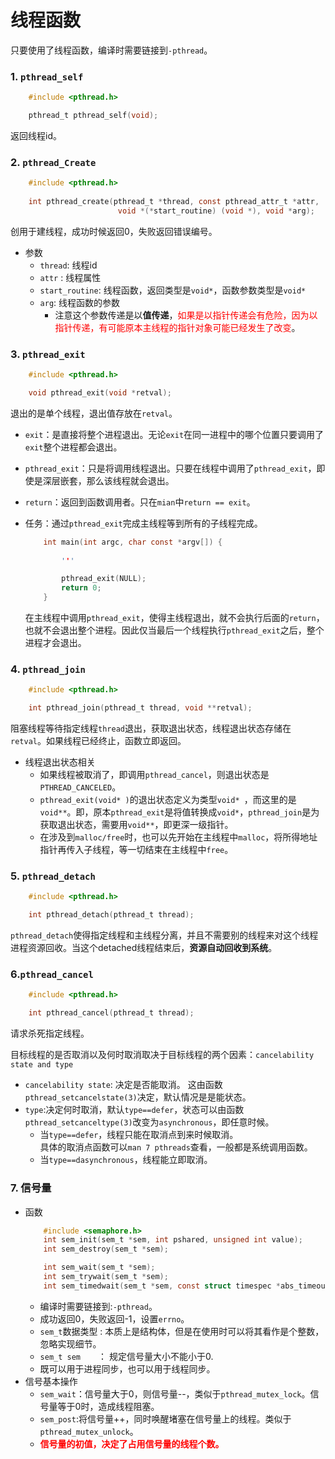 # 线程函数
只要使用了线程函数，编译时需要链接到`-pthread`。
### 1. `pthread_self`
```c
    #include <pthread.h>

    pthread_t pthread_self(void);
```
返回线程id。

### 2. `pthread_Create`

```c
    #include <pthread.h>
 
    int pthread_create(pthread_t *thread, const pthread_attr_t *attr,
                        void *(*start_routine) (void *), void *arg);

```
创用于建线程，成功时候返回0，失败返回错误编号。
+ 参数
    + `thread`: 线程id
    + `attr` : 线程属性
    + `start_routine`: 线程函数，返回类型是`void*`，函数参数类型是`void*`
    + `arg`: 线程函数的参数
        + 注意这个参数传递是以**值传递**，<font face='楷体' color=red>如果是以指针传递会有危险，因为以指针传递，有可能原本主线程的指针对象可能已经发生了改变</font>。
### 3. `pthread_exit`
```c
    #include <pthread.h>

    void pthread_exit(void *retval);
```
退出的是单个线程，退出值存放在`retval`。
+ `exit`：是直接将整个进程退出。无论`exit`在同一进程中的哪个位置只要调用了`exit`整个进程都会退出。
+ `pthread_exit`：只是将调用线程退出。只要在线程中调用了`pthread_exit`，即使是深层嵌套，那么该线程就会退出。
+ `return`：返回到函数调用者。只在`mian`中`return == exit`。

+ 任务：通过`pthread_exit`完成主线程等到所有的子线程完成。
    ```c
        int main(int argc, char const *argv[]) {
            
            '''
    
            pthread_exit(NULL);
            return 0;
        }
    ```
    在主线程中调用`pthread_exit`，使得主线程退出，就不会执行后面的`return`，也就不会退出整个进程。因此仅当最后一个线程执行`pthread_exit`之后，整个进程才会退出。


### 4. `pthread_join`
```c
    #include <pthread.h>

    int pthread_join(pthread_t thread, void **retval);
```
阻塞线程等待指定线程`thread`退出，获取退出状态，线程退出状态存储在`retval`。如果线程已经终止，函数立即返回。
+ 线程退出状态相关  
    + 如果线程被取消了，即调用`pthread_cancel`，则退出状态是`PTHREAD_CANCELED`。
    + `pthread_exit(void* )`的退出状态定义为类型`void* `，而这里的是`void**`。即，原本`pthread_exit`是将值转换成`void*`，`pthread_join`是为获取退出状态，需要用`void**`，即更深一级指针。
    + 在涉及到`malloc/free`时，也可以先开始在主线程中`malloc`，将所得地址指针再传入子线程，等一切结束在主线程中`free`。

### 5. `pthread_detach`
```c
    #include <pthread.h>

    int pthread_detach(pthread_t thread);
```
`pthread_detach`使得指定线程和主线程分离，并且不需要别的线程来对这个线程进程资源回收。当这个detached线程结束后，**资源自动回收到系统**。

### 6.`pthread_cancel`
```c
    #include <pthread.h>

    int pthread_cancel(pthread_t thread);
```
请求杀死指定线程。

目标线程的是否取消以及何时取消取决于目标线程的两个因素：`cancelability state and type`
+ `cancelability state`: 决定是否能取消。 这由函数`pthread_setcancelstate(3)`决定，默认情况是是能状态。
+ `type`:决定何时取消，默认`type==defer`，状态可以由函数`pthread_setcanceltype(3)`改变为`asynchronous`，即任意时候。
    + 当`type==defer`，线程只能在取消点到来时候取消。  
    具体的取消点函数可以`man 7 pthreads`查看，一般都是系统调用函数。
    + 当`type==dasynchronous`，线程能立即取消。

### 7. 信号量
+ 函数
    ```c
        #include <semaphore.h>
        int sem_init(sem_t *sem, int pshared, unsigned int value);
        int sem_destroy(sem_t *sem);
    
        int sem_wait(sem_t *sem);
        int sem_trywait(sem_t *sem);
        int sem_timedwait(sem_t *sem, const struct timespec *abs_timeout);
    ```
    + 编译时需要链接到:`-pthread`。
    + 成功返回0，失败返回-1，设置`errno`。
    + `sem_t`数据类型 : 本质上是结构体，但是在使用时可以将其看作是个整数，忽略实现细节。
    + `sem_t sem`&emsp;&emsp;： 规定信号量大小不能小于0.
    + 既可以用于进程同步，也可以用于线程同步。
+ 信号基本操作  
    + `sem_wait`：信号量大于0，则信号量--，类似于`pthread_mutex_lock`。信号量等于0时，造成线程阻塞。
    + `sem_post`:将信号量++，同时唤醒堵塞在信号量上的线程。类似于`pthread_mutex_unlock`。
    + <font face='楷体' color=red> **信号量的初值，决定了占用信号量的线程个数。**</font>
